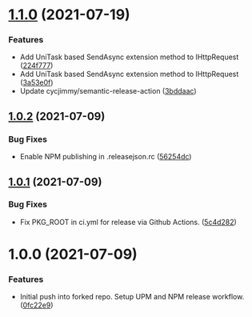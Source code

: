 # [1.1.0](https://github.com/adrenak/http/compare/v1.0.2...v1.1.0) (2021-07-19)


### Features

* Add UniTask based SendAsync extension method to IHttpRequest ([224f777](https://github.com/adrenak/http/commit/224f7776c94031b5b13a10cc9775a572bb534a33))
* Add UniTask based SendAsync extension method to IHttpRequest ([3a53e0f](https://github.com/adrenak/http/commit/3a53e0fa88972d14f17a4507303a85f588569166))
* Update cycjimmy/semantic-release-action ([3bddaac](https://github.com/adrenak/http/commit/3bddaac648f4b96cc697af264ac41efa72505f44))

## [1.0.2](https://github.com/adrenak/http/compare/v1.0.1...v1.0.2) (2021-07-09)


### Bug Fixes

* Enable NPM publishing in .releasejson.rc ([56254dc](https://github.com/adrenak/http/commit/56254dcfb35f523e3694f09214c30fb13c6e551d))

## [1.0.1](https://github.com/adrenak/http/compare/v1.0.0...v1.0.1) (2021-07-09)


### Bug Fixes

* Fix PKG_ROOT in ci.yml for release via Github Actions. ([5c4d282](https://github.com/adrenak/http/commit/5c4d282d7c0dae40d21d7f8f7211294aa1ae1756))

# 1.0.0 (2021-07-09)


### Features

* Initial push into forked repo. Setup UPM and NPM release workflow. ([0fc22e9](https://github.com/adrenak/http/commit/0fc22e963d261f1dd2feba5899cedb368fc19224))
